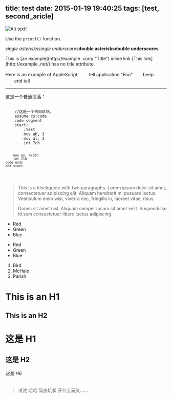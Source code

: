 title: test
date: 2015-01-19 19:40:25
tags: [test, second_aricle]
---

![Alt text](/img/apple-icon.png)!
   
Use the `printf()` function.
   
*single asterisks*_single underscores_**double asterisks**__double underscores__

This is [an example](http://example .com/ "Title") inline link.[This link](http://example .net/) has no title attribute.

Here is an example of AppleScript:
　　tell application "Foo"
　　beep
　　end tell

---------------------------------------
<P>这是一个普通段落：</P>
<pre><code>
	//这是一个代码区块。
	assume cs:code
	code segment
	start:
		;test
		mov ah, 3
		mov al, 3
		int 7ch

		mov ax, 4c00h
		int 21h
	code ends
	end start
</code></pre>




> This is a blockquote with two paragraphs. Lorem ipsum dolor sit amet,
> consectetuer adipiscing elit. Aliquam hendrerit mi posuere lectus.
> Vestibulum enim wisi, viverra nec, fringilla in, laoreet vitae, risus.
> 
> Donec sit amet nisl. Aliquam semper ipsum sit amet velit. Suspendisse
> id sem consectetuer libero luctus adipiscing.


+ Red
+ Green
+ Blue


* Red
* Green
* Blue


1. Bird
2. McHale
3. Parish


This is an H1
=============
This is an H2
-------------


# 这是 H1
## 这是 H2
###### 这是 H6


> 试试
> 哈哈
> 简直坑爹
> 开什么玩笑……

<!--more-->